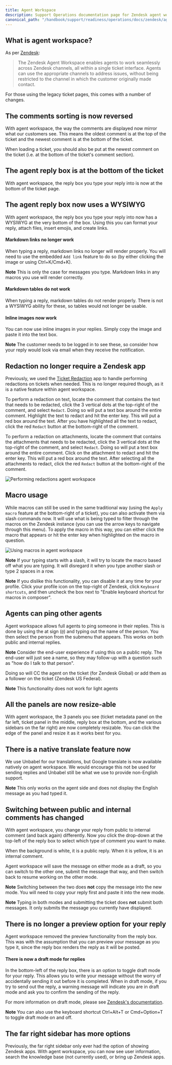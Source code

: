 ```yaml
---
title: Agent Workspace
description: Support Operations documentation page for Zendesk agent workspace
canonical_path: "/handbook/support/readiness/operations/docs/zendesk/agent_workspace"
---
```


## What is agent workspace?

As per
[Zendesk](https://support.zendesk.com/hc/en-us/articles/4408821259930-About-the-Zendesk-Agent-Workspace):

> The Zendesk Agent Workspace enables agents to work seamlessly across Zendesk
> channels, all within a single ticket interface. Agents can use the appropriate
> channels to address issues, without being restricted to the channel in which
> the customer originally made contact.

For those using the legacy ticket pages, this comes with a number of changes.

## The comments sorting is now reversed

With agent workspace, the way the comments are displayed now mirror what our
customers see. This means the oldest comment is at the top of the ticket and the
newest comment is at the bottom of the ticket.

When loading a ticket, you should also be put at the newest comment on the
ticket (i.e. at the bottom of the ticket's comment section).

## The agent reply box is at the bottom of the ticket

With agent workspace, the reply box you type your reply into is now at the
bottom of the ticket page.

## The agent reply box now uses a WYSIWYG

With agent workspace, the reply box you type your reply into now has a WYSIWYG
at the very bottom of the box. Using this you can format your reply, attach
files, insert emojis, and create links.

#### Markdown links no longer work

When typing a reply, markdown links no longer will render properly. You will
need to use the embedded `Add link` feature to do so (by either clicking the
image or using Ctrl+K/Cmd+K).

**Note** This is only the case for messages you type. Markdown links in any
macros you use will render correctly.

#### Markdown tables do not work

When typing a reply, markdown tables do not render properly. There is not a
WYSIWYG ability for these, so tables would not longer be usable.

#### Inline images now work

You can now use inline images in your replies. Simply copy the image and paste
it into the text box.

**Note** The customer needs to be logged in to see these, so consider how
your reply would look via email when they receive the notification.

## Redaction no longer require a Zendesk app

Previously, we used the
[Ticket Redaction](https://www.zendesk.com/marketplace/apps/support/42515/ticket-redaction/)
app to handle performing redactions on tickets when needed. This is no longer
required though, as it is a native feature within agent workspace.

To perform a redaction on text, locate the comment that contains the text that
needs to be redacted, click the 3 vertical dots at the top-right of the comment,
and select `Redact`. Doing so will put a text box around the entire comment.
Highlight the text to redact and hit the enter key. This will put a red box
around the text. After you have highlighted all the text to redact, click the
red `Redact` button at the bottom-right of the comment.

To perform a redaction on attachments, locate the comment that contains the
attachments that needs to be redacted, click the 3 vertical dots at the
top-right of the comment, and select `Redact`. Doing so will put a text box
around the entire comment. Click on the attachment to redact and hit the enter
key. This will put a red box around the text. After selecting all the
attachments to redact, click the red `Redact` button at the bottom-right of the
comment.

![Performing redactions agent workspace](/handbook/support/readiness/operations/images/agent_workspace_redactions.gif)

## Macro usage

While macros can still be used in the same traditional way (using the
`Apply macro` feature at the bottom-right of a ticket), you can also activate
them via slash commands now. It will use what is being typed to filter through
the macros on the Zendesk instance (you can use the arrow keys to navigate
through this menu). To apply the macro in this way, you can either click the
macro that appears or hit the enter key when highlighted on the macro in
question.

![Using macros in agent workspace](/handbook/support/readiness/operations/images/agent_workspace_macros.gif)

**Note** If your typing starts with a slash, it will try to locate the macro
based off what you are typing. It will disregard it when you type another slash
or type 2 spaces in a row.

**Note** If you dislike this functionality, you can disable it at any time for
your profile. Click your profile icon on the top-right of Zendesk, click
`Keyboard shortcuts`, and then uncheck the box next to "Enable keyboard shortcut
for macros in composer".

## Agents can ping other agents

Agent workspace allows full agents to ping someone in their replies. This is
done by using the at sign (`@`) and typing out the name of the person. You then
select the person from the submenu that appears. This works on both public and
internal replies.

**Note** Consider the end-user experience if using this on a public reply. The
end-user will just see a name, so they may follow-up with a question such as
"how do I talk to that person".

Doing so will CC the agent on the ticket (for Zendesk Global) or add them as a
follower on the ticket (Zendesk US Federal).

**Note** This functionality does not work for light agents

## All the panels are now resize-able

With agent workspace, the 3 panels you see (ticket metadata panel on the far
left, ticket panel in the middle, reply box at the bottom, and the various
sidebars on the far right) are now completely resizable. You can click the edge
of the panel and resize it as it works best for you.

## There is a native translate feature now

We use Unbabel for our translations, but Google translate is now available
natively on agent workspace. We would encourage this not be used for sending
replies and Unbabel still be what we use to provide non-English support.

**Note** This only works on the agent side and does not display the English
message as you had typed it.

## Switching between public and internal comments has changed

With agent workspace, you change your reply from public to internal comment (and
back again) differently. Now you click the drop-down at the top-left of the
reply box to select which type of comment you want to make.

When the background is white, it is a public reply. When it is yellow, it is an
internal comment.

Agent workspace will save the message on either mode as a draft, so you can
switch to the other one, submit the message that way, and then switch back to
resume working on the other mode.

**Note** Switching between the two does **not** copy the message into the new
mode. You will need to copy your reply first and paste it into the new mode.

**Note** Typing in both modes and submitting the ticket does **not** submit both
messages. It only submits the message you currently have displayed.

## There is no longer a preview option for your reply

Agent workspace removed the preview functionality from the reply box. This was
with the assumption that you can preview your message as you type it, since the
reply box renders the reply as it will be posted.

#### There is now a draft mode for replies

In the bottom-left of the reply box, there is an option to toggle draft mode for
your reply. This allows you to write your message without the worry of
accidentally sending it out before it is completed. When in draft mode, if you try
to send out the reply, a warning message will indicate you are in draft mode and
ask you to confirm the sending of the reply.

For more information on draft mode, please see
[Zendesk's documentation](https://support.zendesk.com/hc/en-us/articles/5627101293722).

**Note** You can also use the keyboard shortcut Ctrl+Alt+T or Cmd+Option+T to
toggle draft mode on and off.

## The far right sidebar has more options

Previously, the far right sidebar only ever had the option of showing Zendesk
apps. With agent workspace, you can now see user information, search the
knowledge base (not currently used), or bring up Zendesk apps.
